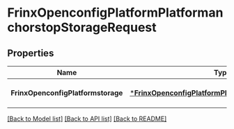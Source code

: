# FrinxOpenconfigPlatformPlatformanchorstopStorageRequest

## Properties
Name | Type | Description | Notes
------------ | ------------- | ------------- | -------------
**FrinxOpenconfigPlatformstorage** | [***FrinxOpenconfigPlatformPlatformanchorstopStorage**](frinx.openconfig.platform.platformanchorstop.Storage.md) |  | [optional] [default to null]

[[Back to Model list]](../README.md#documentation-for-models) [[Back to API list]](../README.md#documentation-for-api-endpoints) [[Back to README]](../README.md)


